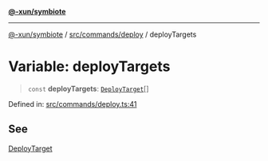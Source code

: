 [**@-xun/symbiote**](../../../../README.md)

***

[@-xun/symbiote](../../../../README.md) / [src/commands/deploy](../README.md) / deployTargets

# Variable: deployTargets

> `const` **deployTargets**: [`DeployTarget`](../enumerations/DeployTarget.md)[]

Defined in: [src/commands/deploy.ts:41](https://github.com/Xunnamius/symbiote/blob/d10510b26b60a15206271bb6da7ebcd862e067c4/src/commands/deploy.ts#L41)

## See

[DeployTarget](../enumerations/DeployTarget.md)
